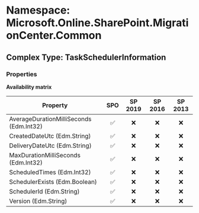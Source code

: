 # Namespace: Microsoft.Online.SharePoint.MigrationCenter.Common

## Complex Type: TaskSchedulerInformation

### Properties

**Availability matrix**

Property | SPO | SP 2019 | SP 2016 | SP 2013
----------|:---:|:-------:|:-------:|:-------:
AverageDurationMilliSeconds (Edm.Int32) | ✅ | ❌ | ❌ | ❌
CreatedDateUtc (Edm.String) | ✅ | ❌ | ❌ | ❌
DeliveryDateUtc (Edm.String) | ✅ | ❌ | ❌ | ❌
MaxDurationMilliSeconds (Edm.Int32) | ✅ | ❌ | ❌ | ❌
ScheduledTimes (Edm.Int32) | ✅ | ❌ | ❌ | ❌
SchedulerExists (Edm.Boolean) | ✅ | ❌ | ❌ | ❌
SchedulerId (Edm.String) | ✅ | ❌ | ❌ | ❌
Version (Edm.String) | ✅ | ❌ | ❌ | ❌